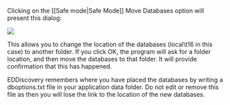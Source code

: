 Clicking on the [[Safe mode|Safe Mode]] Move Databases option will present this dialog:

![](http://i.imgur.com/JhIFlqC.png)

This allows you to change the location of the databases (local\t16 in this case) to another folder. If you click OK, the program will ask for a folder location, and then move the databases to that folder.  It will provide confirmation that this has happened.

EDDiscovery remembers where you have placed the databases by writing a dboptions.txt file in your application data folder. Do not edit or remove this file as then you will lose the link to the location of the new databases.